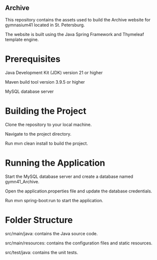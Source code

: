 ## Archive 
This repository contains the assets used to build the Archive website for gymnasium41 located in St. Petersburg.  

The website is built using the Java Spring Framework and Thymeleaf template engine.

# Prerequisites 

Java Development Kit (JDK) version 21 or higher 

Maven build tool version 3.9.5 or higher

MySQL database server

# Building the Project

Clone the repository to your local machine. 

Navigate to the project directory.

Run mvn clean install to build the project.

# Running the Application

Start the MySQL database server and create a database named gymn41_Archive.

Open the application.properties file and update the database credentials.

Run mvn spring-boot:run to start the application.

# Folder Structure

src/main/java: contains the Java source code. 

src/main/resources: contains the configuration files and static resources. 

src/test/java: contains the unit tests.
